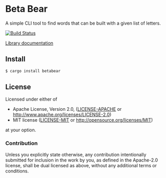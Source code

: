 # Beta Bear

A simple CLI tool to find words that can be built with a given list of letters.

[![Build Status](https://travis-ci.org/killercup/betabear.svg)](https://travis-ci.org/killercup/betabear)

[Library documentation](http://killercup.github.io/betabear/)

## Install

```sh
$ cargo install betabear
```

## License

Licensed under either of

 * Apache License, Version 2.0, ([LICENSE-APACHE](LICENSE-APACHE) or http://www.apache.org/licenses/LICENSE-2.0)
 * MIT license ([LICENSE-MIT](LICENSE-MIT) or http://opensource.org/licenses/MIT)

at your option.

### Contribution

Unless you explicitly state otherwise, any contribution intentionally
submitted for inclusion in the work by you, as defined in the Apache-2.0
license, shall be dual licensed as above, without any additional terms or
conditions.
